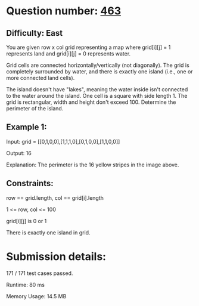 # Question number: [463](https://leetcode.com/problems/island-perimeter/)

## Difficulty: East
You are given row x col grid representing a map where grid[i][j] = 1 represents land and grid[i][j] = 0 represents water.

Grid cells are connected horizontally/vertically (not diagonally). The grid is completely surrounded by water, and there is exactly one island (i.e., one or more connected land cells).

The island doesn't have "lakes", meaning the water inside isn't connected to the water around the island. One cell is a square with side length 1. The grid is rectangular, width and height don't exceed 100. Determine the perimeter of the island.

## Example 1:
Input: grid = [[0,1,0,0],[1,1,1,0],[0,1,0,0],[1,1,0,0]]

Output: 16

Explanation: The perimeter is the 16 yellow stripes in the image above.

## Constraints:
row == grid.length, col == grid[i].length

1 <= row, col <= 100

grid[i][j] is 0 or 1

There is exactly one island in grid.

# Submission details:

171 / 171 test cases passed.

Runtime: 80 ms

Memory Usage: 14.5 MB

